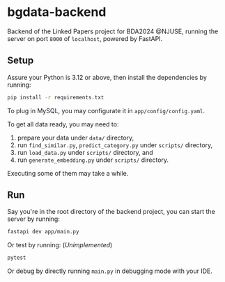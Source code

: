 # bgdata-backend

Backend of the Linked Papers project for BDA2024 @NJUSE, running the server on port `8000` of `localhost`, powered by FastAPI.

## Setup

Assure your Python is 3.12 or above, then install the dependencies by running:

```bash
pip install -r requirements.txt
```

To plug in MySQL, you may configurate it in `app/config/config.yaml`.

To get all data ready, you may need to:
1. prepare your data under `data/` directory,
2. run `find_similar.py`, `predict_category.py` under `scripts/` directory,
3. run `load_data.py` under `scripts/` directory, and
4. run `generate_embedding.py` under `scripts/` directory.

Executing some of them may take a while.

## Run

Say you're in the root directory of the backend project, you can start the server by running:
```bash
fastapi dev app/main.py
```

Or test by running: (*Unimplemented*)
```bash
pytest
```

Or debug by directly running `main.py` in debugging mode with your IDE.
